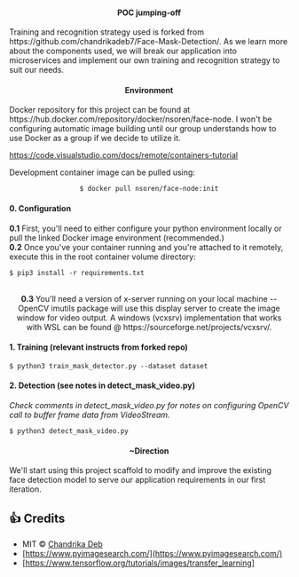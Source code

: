 <div align= "center">
  <h4>POC jumping-off</h4>
  <div align="left">
  <p>Training and recognition strategy used is forked from https://github.com/chandrikadeb7/Face-Mask-Detection/.
  As we learn more about the components used, we will break our application into microservices and implement our own 
  training and recognition strategy to suit our needs.
  </p>
  </div>
</div>
<div align= "center">
  <h4>Environment</h4>
   <div align="left">
  <p> Docker repository for this project can be found at https://hub.docker.com/repository/docker/nsoren/face-node. I won't be configuring automatic image building until our group understands how to use Docker as a group if we decide to utilize it.</p>
     
   https://code.visualstudio.com/docs/remote/containers-tutorial
  
  <p>Development container image can be pulled using:
  </div>
    
  ```
  $ docker pull nsoren/face-node:init
  ```
   </p>
</div>
<div align= "center">
  <div align="left">
  <h4>0. Configuration</h4>
  <p> 
  <b>0.1</b>
  First, you'll need to either configure your python environment locally or pull the linked Docker image environment (recommended.)<br/>
  <b>0.2</b> 
  Once you've your container running and you're attached to it remotely, execute this in the root container volume directory:

  ```
  $ pip3 install -r requirements.txt 
  ```
  </div>
</br>
  <b>0.3</b>
  You'll need a version of x-server running on your local machine -- OpenCV imutils package will use this display server to create the image window for video output. 
  A windows (vcxsrv) implementation that works with WSL can be found @ https://sourceforge.net/projects/vcxsrv/. 
  
  <div align="left">
  <h4>1. Training (relevant instructs from forked repo)</h4>

  ```
  $ python3 train_mask_detector.py --dataset dataset
  ```
  <h4> 2. Detection (see notes in detect_mask_video.py)</h4>
  <i>Check comments in detect_mask_video.py for notes on configuring OpenCV call to buffer frame data from VideoStream.</i> 

  ```
  $ python3 detect_mask_video.py 
  ```
  </div>
  </p>
  <h4>~Direction</h4>
  <div align="left">
  <p>
    We'll start using this project scaffold to modify and improve the existing face detection model to serve our application requirements in our first iteration.
  </p>
  </div>
</div>

## :+1: Credits
* MIT © [Chandrika Deb](https://github.com/chandrikadeb7/Face-Mask-Detection/blob/master/LICENSE)
* [https://www.pyimagesearch.com/](https://www.pyimagesearch.com/)
* [https://www.tensorflow.org/tutorials/images/transfer_learning]
